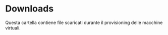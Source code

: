 # Downloads
Questa cartella contiene file scaricati durante il provisioning delle macchine virtuali.
